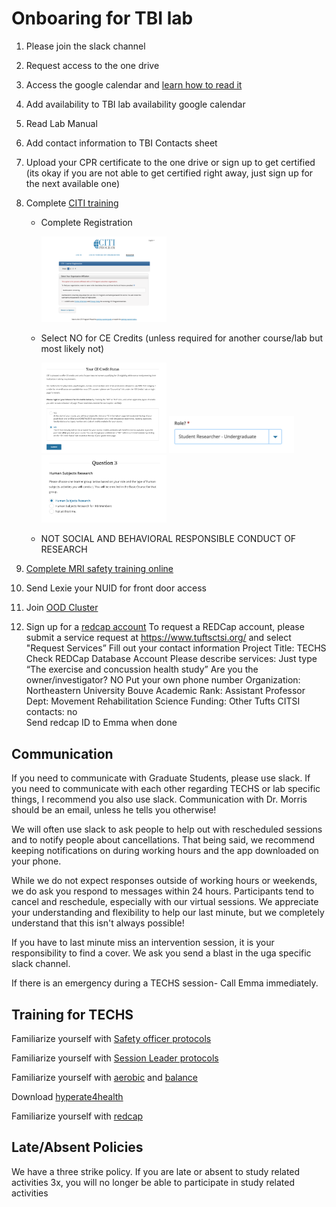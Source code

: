 # Onboaring for TBI lab
1. Please join the slack channel 
2. Request access to the one drive 
3. Access the google calendar and [learn how to read it](calendar.md)  
4. Add availability to TBI lab availability google calendar 
5. Read Lab Manual 
6. Add contact information to TBI Contacts sheet 
7. Upload your CPR certificate to the one drive or sign up to get certified (its okay if you are not able to get certified right away, just sign up for the next available one) 
8. Complete [CITI training](https://www.citiprogram.org/index.cfm?pageID=154&icat=0&ac=0&region=1&message=0#)
    - Complete Registration

      <img src="img/citi/citi1.png" alt="citi1" width="200"/>
      
    - Select NO for CE Credits (unless required for another course/lab but most likely not)

      <img src="img/citi/citi2.png" alt="citi2" width="200"/>
      <img src="img/citi/citi3.png" alt="citi3" width="200"/>
      <img src="img/citi/citi4.png" alt="citi4" width="200"/>
      
    - NOT SOCIAL AND BEHAVIORAL RESPONSIBLE CONDUCT OF RESEARCH
      
10. [Complete MRI safety training online](https://neu.co1.qualtrics.com/jfe/form/SV_9NXRuWgD0GW4yiN)  
11. Send Lexie your NUID for front door access 
12. Join [OOD Cluster](oodcluster.md)
13. Sign up for a [redcap account](https://www.tuftsctsi.org)
  To request a REDCap account, please submit a service request at https://www.tuftsctsi.org/   and select "Request Services” 
  Fill out your contact information 
  Project Title: TECHS 
  Check REDCap Database Account 
  Please describe services: Just type “The exercise and concussion health study” 
  Are you the owner/investigator? NO 
  Put your own phone number 
  Organization: Northeastern University Bouve 
  Academic Rank: Assistant Professor 
  Dept: Movement Rehabilitation Science 
  Funding: Other 
  Tufts CITSI contacts: no  
  Send redcap ID to Emma when done 
## Communication 
If you need to communicate with Graduate Students, please use slack. If you need to communicate with each other regarding TECHS or lab specific things, I recommend you also use slack. Communication with Dr. Morris should be an email, unless he tells you otherwise! 

We will often use slack to ask people to help out with rescheduled sessions and to notify people about cancellations. That being said, we recommend keeping notifications on during working hours and the app downloaded on your phone.  

While we do not expect responses outside of working hours or weekends, we do ask you respond to messages within 24 hours. Participants tend to cancel and reschedule, especially with our virtual sessions. We appreciate your understanding and flexibility to help our last minute, but we completely understand that this isn't always possible! 

If you have to last minute miss an intervention session, it is your responsibility to find a cover. We ask you send a blast in the uga specific slack channel.  

If there is an emergency during a TECHS session- Call Emma immediately. 

## Training for TECHS 

Familiarize yourself with [Safety officer protocols](so.md)

Familiarize yourself with [Session Leader protocols](leadernotes.md)

Familiarize yourself with [aerobic](/docs/img/techs/aerobic.pdf) and [balance](/docs/img/techs/balance.pdf)

Download [hyperate4health](https://hyperate4health.netlify.app/)  

Familiarize yourself with [redcap](redcap.md)

## Late/Absent Policies
We have a three strike policy. If you are late or absent to study related activities 3x, you will no longer be able to participate in study related activities
 
